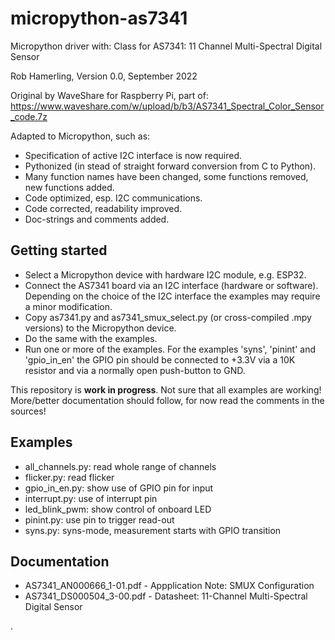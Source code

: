 # micropython-as7341

Micropython driver with:
    Class for AS7341: 11 Channel Multi-Spectral Digital Sensor

Rob Hamerling, Version 0.0, September 2022

Original by WaveShare for Raspberry Pi, part of:
  https://www.waveshare.com/w/upload/b/b3/AS7341_Spectral_Color_Sensor_code.7z

Adapted to Micropython, such as:
  - Specification of active I2C interface is now required.
  - Pythonized (in stead of straight forward conversion from C to Python).
  - Many function names have been changed,
    some functions removed, new functions added.
  - Code optimized, esp. I2C communications.
  - Code corrected, readability improved.
  - Doc-strings and comments added.


## Getting started

  - Select a Micropython device with hardware I2C module, e.g. ESP32.
  - Connect the AS7341 board via an I2C interface (hardware or software).
    Depending on the choice of the I2C interface
    the examples may require a minor modification.
  - Copy as7341.py and as7341_smux_select.py
    (or cross-compiled .mpy versions)
    to the Micropython device.
  - Do the same with the examples.
  - Run one or more of the examples.
    For the examples 'syns', 'pinint' and 'gpio_in_en' the GPIO pin
    should be connected to +3.3V via a 10K resistor and via
    a normally open push-button to GND.


This repository is **work in progress**.
Not sure that all examples are working!
More/better documentation should follow, for now read the comments in the sources!


## Examples

  - all_channels.py: read whole range of channels
  - flicker.py: read flicker
  - gpio_in_en.py: show use of GPIO pin for input
  - interrupt.py: use of interrupt pin
  - led_blink_pwm: show control of onboard LED
  - pinint.py: use pin to trigger read-out
  - syns.py: syns-mode, measurement starts with GPIO transition


## Documentation

  - AS7341_AN000666_1-01.pdf - Appplication Note: SMUX Configuration
  - AS7341_DS000504_3-00.pdf - Datasheet: 11-Channel Multi-Spectral Digital Sensor


.
